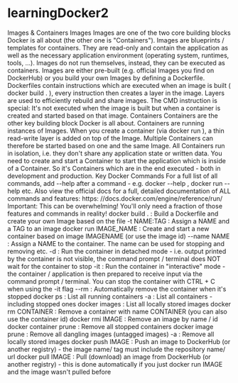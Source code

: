 # learningDocker2
Images & Containers
Images
Images are one of the two core building blocks Docker is all about (the other one is
"Containers").
Images are blueprints / templates for containers. They are read-only and contain the
application as well as the necessary application environment (operating system, runtimes, tools,
...).
Images do not run themselves, instead, they can be executed as containers.
Images are either pre-built (e.g. official Images you find on DockerHub) or you build your own
Images by defining a Dockerfile.
Dockerfiles contain instructions which are executed when an image is built ( docker build . ),
every instruction then creates a layer in the image. Layers are used to efficiently rebuild and
share images.
The CMD instruction is special: It's not executed when the image is built but when a container
is created and started based on that image.
Containers
Containers are the other key building block Docker is all about.
Containers are running instances of Images. When you create a container (via docker run ), a
thin read-write layer is added on top of the Image.
Multiple Containers can therefore be started based on one and the same Image. All
Containers run in isolation, i.e. they don't share any application state or written data.
You need to create and start a Container to start the application which is inside of a Container. So
it's Containers which are in the end executed - both in development and production.
Key Docker Commands
For a full list of all commands, add --help after a command - e.g. docker --help , docker run
--help etc.
Also view the official docs for a full, detailed documentation of ALL commands and features: https:
//docs.docker.com/engine/reference/run/
Important: This can be overwhelming! You'll only need a fraction of those features and
commands in reality!
docker build . : Build a Dockerfile and create your own Image based on the file
-t NAME:TAG : Assign a NAME and a TAG to an image
docker run IMAGE_NAME : Create and start a new container based on image IMAGENAME (or
use the image id)
--name NAME : Assign a NAME to the container. The name can be used for stopping and
removing etc.
-d : Run the container in detached mode - i.e. output printed by the container is not
visible, the command prompt / terminal does NOT wait for the container to stop
-it : Run the container in "interactive" mode - the container / application is then
prepared to receive input via the command prompt / terminal. You can stop the
container with CTRL + C when using the -it flag
--rm : Automatically remove the container when it's stopped
docker ps : List all running containers
-a : List all containers - including stopped ones
docker images : List all locally stored images
docker rm CONTAINER : Remove a container with name CONTAINER (you can also use the
container id)
docker rmi IMAGE : Remove an image by name / id
docker container prune : Remove all stopped containers
docker image prune : Remove all dangling images (untagged images)
-a : Remove all locally stored images
docker push IMAGE : Push an image to DockerHub (or another registry) - the image name/
tag must include the repository name/ url
docker pull IMAGE : Pull (download) an image from DockerHub (or another registry) - this
is done automatically if you just docker run IMAGE and the image wasn't pulled before
